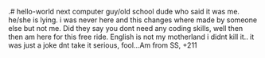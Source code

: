 .# hello-world
next computer guy/old school dude
who said it was me. he/she is lying. i was never here and this changes where made by someone else but not me.
Did they say  you dont need any coding skills, well then then am here for this free ride.
English is not my motherland
i didnt kill it.. it was just a joke
dnt take it serious, fool...Am from SS, +211
